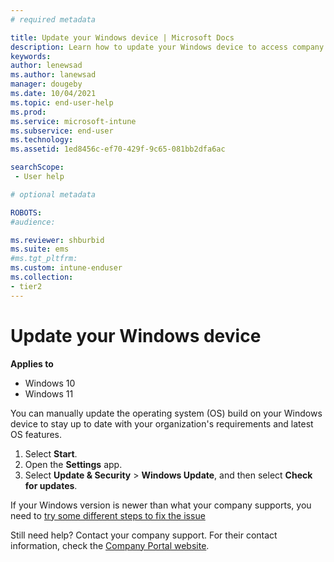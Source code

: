 ```yaml
---
# required metadata

title: Update your Windows device | Microsoft Docs
description: Learn how to update your Windows device to access company resources.
keywords:
author: lenewsad
ms.author: lanewsad
manager: dougeby
ms.date: 10/04/2021
ms.topic: end-user-help
ms.prod:
ms.service: microsoft-intune
ms.subservice: end-user
ms.technology:
ms.assetid: 1ed8456c-ef70-429f-9c65-081bb2dfa6ac

searchScope:
 - User help

# optional metadata

ROBOTS:   
#audience:

ms.reviewer: shburbid
ms.suite: ems
#ms.tgt_pltfrm:
ms.custom: intune-enduser
ms.collection:
- tier2
---
```


# Update your Windows device  

**Applies to**  

- Windows 10  
- Windows 11  

You can manually update the operating system (OS) build on your Windows device to stay up to date with your organization's requirements and latest OS features.  

1. Select **Start**.
2. Open the **Settings**  app. 
3. Select **Update & Security** > **Windows Update**, and then select **Check for updates**.

If your Windows version is newer than what your company supports, you need to [try some different steps to fix the issue](your-windows-version-isnt-yet-supported.md)  

Still need help? Contact your company support. For their contact information, check the [Company Portal website](https://go.microsoft.com/fwlink/?linkid=2010980).  
